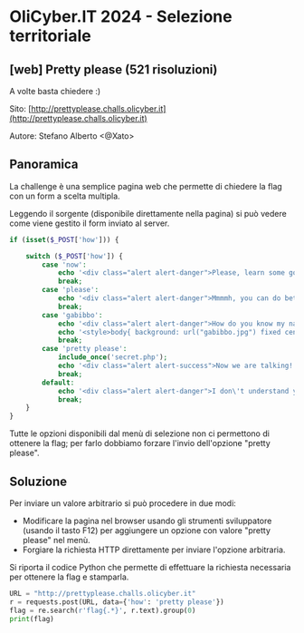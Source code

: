 # OliCyber.IT 2024 - Selezione territoriale

## [web] Pretty please (521 risoluzioni)

A volte basta chiedere :)

Sito: [http://prettyplease.challs.olicyber.it](http://prettyplease.challs.olicyber.it)

Autore: Stefano Alberto <@Xato>

## Panoramica

La challenge è una semplice pagina web che permette di chiedere la flag con un form a scelta multipla.

Leggendo il sorgente (disponibile direttamente nella pagina) si può vedere come viene gestito il form inviato al server.

```php
if (isset($_POST['how'])) {

    switch ($_POST['how']) {
        case 'now':
            echo '<div class="alert alert-danger">Please, learn some good manners</div>';
            break;
        case 'please':
            echo '<div class="alert alert-danger">Mmmmh, you can do better</div>';
            break;
        case 'gabibbo':
            echo '<div class="alert alert-danger">How do you know my name?!</div>';
            echo '<style>body{ background: url("gabibbo.jpg") fixed center; background-size: cover } form, h3 {background-color: white}</style>';
            break;
        case 'pretty please':
            include_once('secret.php');
            echo '<div class="alert alert-success">Now we are talking! ' . $FLAG . '</div>';
            break;
        default:
            echo '<div class="alert alert-danger">I don\'t understand you...</div>';
            break;
    }
}
```

Tutte le opzioni disponibili dal menù di selezione non ci permettono di ottenere la flag; per farlo dobbiamo forzare l'invio dell'opzione "pretty please".

## Soluzione

Per inviare un valore arbitrario si può procedere in due modi:

- Modificare la pagina nel browser usando gli strumenti sviluppatore (usando il tasto F12) per aggiungere un opzione con valore "pretty please" nel menù.
- Forgiare la richiesta HTTP direttamente per inviare l'opzione arbitraria.

Si riporta il codice Python che permette di effettuare la richiesta necessaria per ottenere la flag e stamparla.

```python
URL = "http://prettyplease.challs.olicyber.it"
r = requests.post(URL, data={'how': 'pretty please'})
flag = re.search(r'flag{.*}', r.text).group(0)
print(flag)
```
